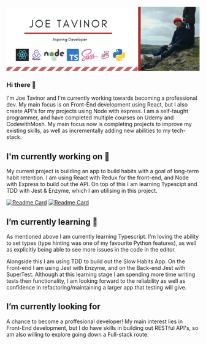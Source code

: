 [![Header](https://github.com/JTavinor/JTavinor/blob/main/Joe%20Tavinor.png?raw=true "Banner")](https://jtavinor.co.uk/)

### Hi there 👋
I'm Joe Tavinor and I'm currently working towards becoming a professional dev. My main focus is on Front-End development using React, but I also create API's for my projects using Node with express. I am a self-taught programmer, and have completed multiple courses on Udemy and CodewithMosh. My main focus now is completing projects to improve my existing skills, as well as incrementally adding new abilities to my tech-stack.

## I'm currently working on 🔭
My current project is building an app to build habits with a goal of long-term habit retention. I am using React with Redux for the front-end, and Node with Express to build out the API. On top of this I am learning Typescipt and TDD with Jest & Enzyme, which I am utilising in this project.  


[![Readme Card](https://github-readme-stats.vercel.app/api/pin/?username=JTavinor&repo=slow-habits)](https://github.com/JTavinor/slow-habits)      [![Readme Card](https://github-readme-stats.vercel.app/api/pin/?username=JTavinor&repo=slow-habits-api)](https://github.com/JTavinor/slow-habits-api)

## I’m currently learning 🌱
As mentioned above I am currently learning Typescript. I'm loving the ability to set types (type hinting was one of my favourite Python features), as well as explicitly being able to see more issues in the code in the editor.  

Alongside this I am using TDD to build out the Slow Habits App. On the Front-end I am using Jest with Enzyme, and on the Back-end Jest with SuperTest. Although at this learning stage I am spending more time writing tests then functionality, I am looking forward to the reliability as well as confidence in refactoring/maintaining a larger app that testing will give. 

## I’m currently looking for
A chance to become a proffesional developer! My main interest lies in Front-End development, but I do have skills in building out RESTful API's, so am also willing to explore going down a Full-stack route.



<!--
**JTavinor/JTavinor** is a ✨ _special_ ✨ repository because its `README.md` (this file) appears on your GitHub profile.

Here are some ideas to get you started:


- 👯 I’m looking to collaborate on ...
- 🤔 I’m looking for help with ...
- 💬 Ask me about ...
- 📫 How to reach me: ...
- 😄 Pronouns: ...
- ⚡ Fun fact: ...
-->
